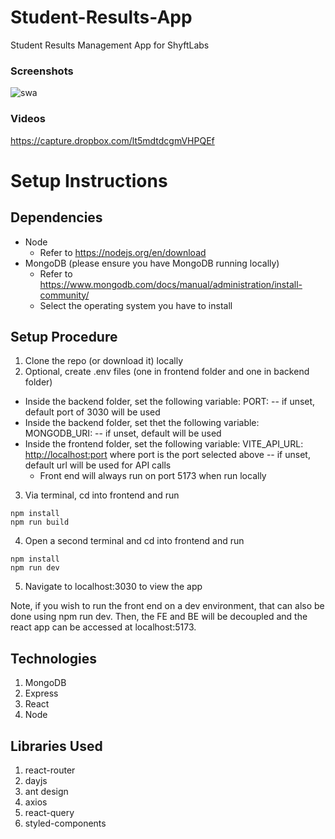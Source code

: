 # Student-Results-App
Student Results Management App for ShyftLabs

### Screenshots
![swa](https://github.com/jaybihola/Student-Results-App/assets/39041724/48134eef-9553-479e-9268-ce5a6a48edb9)

### Videos
https://capture.dropbox.com/lt5mdtdcgmVHPQEf

# Setup Instructions
## Dependencies
- Node
  - Refer to https://nodejs.org/en/download
- MongoDB (please ensure you have MongoDB running locally)
  - Refer to https://www.mongodb.com/docs/manual/administration/install-community/
  - Select the operating system you have to install



## Setup Procedure
1. Clone the repo (or download it) locally
2. Optional, create .env files (one in frontend folder and one in backend folder)
  - Inside the backend folder, set the following variable: PORT: <any port> -- if unset, default port of 3030 will be used
  - Inside the backend folder, set thet the following variable: MONGODB_URI: <uri> -- if unset, default will be used
  - Inside the frontend folder, set the following variable: VITE_API_URL: <http://localhost:port> where port is the port selected above -- if unset, default url will be used for API calls
    - Front end will always run on port 5173 when run locally
3. Via terminal, cd into frontend and run
```
npm install
npm run build
```
4. Open a second terminal and cd into frontend and run
```
npm install
npm run dev
```
5. Navigate to localhost:3030 to view the app


Note, if you wish to run the front end on a dev environment, that can also be done using npm run dev. Then, the FE and BE will be decoupled and the react app can be accessed at localhost:5173.

## Technologies
1. MongoDB
2. Express
3. React
4. Node

## Libraries Used
1. react-router
2. dayjs
3. ant design
4. axios
5. react-query
6. styled-components
